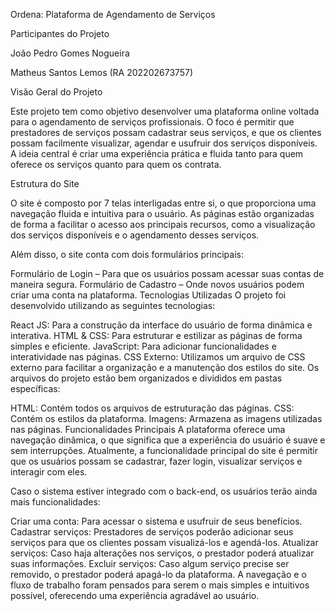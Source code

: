 Ordena: Plataforma de Agendamento de Serviços

Participantes do Projeto

João Pedro Gomes Nogueira

Matheus Santos Lemos (RA 202202673757)

Visão Geral do Projeto

Este projeto tem como objetivo desenvolver uma plataforma online voltada para o agendamento de serviços profissionais. O foco é permitir que prestadores de serviços possam cadastrar seus serviços, e que os clientes possam facilmente visualizar, agendar e usufruir dos serviços disponíveis. A ideia central é criar uma experiência prática e fluida tanto para quem oferece os serviços quanto para quem os contrata.

Estrutura do Site

O site é composto por 7 telas interligadas entre si, o que proporciona uma navegação fluida e intuitiva para o usuário. As páginas estão organizadas de forma a facilitar o acesso aos principais recursos, como a visualização dos serviços disponíveis e o agendamento desses serviços.

Além disso, o site conta com dois formulários principais:

Formulário de Login – Para que os usuários possam acessar suas contas de maneira segura.
Formulário de Cadastro – Onde novos usuários podem criar uma conta na plataforma.
Tecnologias Utilizadas
O projeto foi desenvolvido utilizando as seguintes tecnologias:

React JS: Para a construção da interface do usuário de forma dinâmica e interativa.
HTML & CSS: Para estruturar e estilizar as páginas de forma simples e eficiente.
JavaScript: Para adicionar funcionalidades e interatividade nas páginas.
CSS Externo: Utilizamos um arquivo de CSS externo para facilitar a organização e a manutenção dos estilos do site.
Os arquivos do projeto estão bem organizados e divididos em pastas específicas:

HTML: Contém todos os arquivos de estruturação das páginas.
CSS: Contém os estilos da plataforma.
Imagens: Armazena as imagens utilizadas nas páginas.
Funcionalidades Principais
A plataforma oferece uma navegação dinâmica, o que significa que a experiência do usuário é suave e sem interrupções. Atualmente, a funcionalidade principal do site é permitir que os usuários possam se cadastrar, fazer login, visualizar serviços e interagir com eles.

Caso o sistema estiver integrado com o back-end, os usuários terão ainda mais funcionalidades:

Criar uma conta: Para acessar o sistema e usufruir de seus benefícios.
Cadastrar serviços: Prestadores de serviços poderão adicionar seus serviços para que os clientes possam visualizá-los e agendá-los.
Atualizar serviços: Caso haja alterações nos serviços, o prestador poderá atualizar suas informações.
Excluir serviços: Caso algum serviço precise ser removido, o prestador poderá apagá-lo da plataforma.
A navegação e o fluxo de trabalho foram pensados para serem o mais simples e intuitivos possível, oferecendo uma experiência agradável ao usuário.
